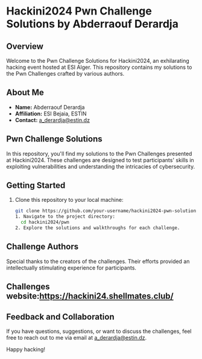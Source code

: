 # Hackini2024 Pwn Challenge Solutions by Abderraouf Derardja

## Overview

Welcome to the Pwn Challenge Solutions for Hackini2024, an exhilarating hacking event hosted at ESI Alger. This repository contains my solutions to the Pwn Challenges crafted by various authors.

## About Me

- **Name:** Abderraouf Derardja
- **Affiliation:** ESI Bejaia, ESTIN
- **Contact:** [a_derardja@estin.dz](mailto:a_derardja@estin.dz)

## Pwn Challenge Solutions

In this repository, you'll find my solutions to the Pwn Challenges presented at Hackini2024. These challenges are designed to test participants' skills in exploiting vulnerabilities and understanding the intricacies of cybersecurity.

## Getting Started

1. Clone this repository to your local machine:

   ```bash
   git clone https://github.com/your-username/hackini2024-pwn-solutions.git
   1. Navigate to the project directory:
     cd hackini2024/pwn
   2. Explore the solutions and walkthroughs for each challenge.


## Challenge Authors
Special thanks to the creators of the challenges. Their efforts provided an intellectually stimulating experience for participants.

## Challenges website:https://hackini24.shellmates.club/

## Feedback and Collaboration
If you have questions, suggestions, or want to discuss the challenges, feel free to reach out to me via email at a_derardja@estin.dz.

Happy hacking!

